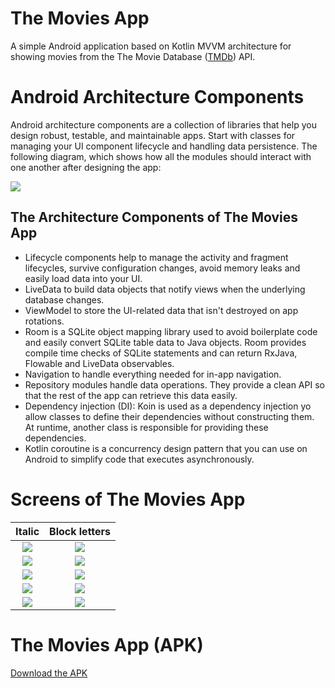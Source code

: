 # The Movies App
A simple Android application based on Kotlin MVVM architecture for showing movies from the The Movie Database ([TMDb](https://developers.themoviedb.org/3/getting-started/introduction)) API.

# Android Architecture Components
Android architecture components are a collection of libraries that help you design robust, testable, and maintainable apps. 
Start with classes for managing your UI component lifecycle and handling data persistence.
The following diagram, which shows how all the modules should interact with one another after designing the app:

![](https://github.com/AhmedTawfik32/The-Movies-DB-App/blob/master/Attachments/arccomponents.png)

## The Architecture Components of The Movies App
* Lifecycle components help to manage the activity and fragment lifecycles, survive configuration changes, avoid memory leaks and easily load data into your UI.
* LiveData to build data objects that notify views when the underlying database changes.
* ViewModel to store the UI-related data that isn't destroyed on app rotations.
* Room is a SQLite object mapping library used to avoid boilerplate code and easily convert SQLite table data to Java objects. Room provides compile time checks of SQLite statements and can return RxJava, Flowable and LiveData observables.
* Navigation to handle everything needed for in-app navigation.
* Repository modules handle data operations. They provide a clean API so that the rest of the app can retrieve this data easily.
* Dependency injection (DI): Koin is used as a dependency injection yo allow classes to define their dependencies without constructing them. At runtime, another class is responsible for providing these dependencies.
* Kotlin coroutine is a concurrency design pattern that you can use on Android to simplify code that executes asynchronously.

# Screens of The Movies App

| Italic             |  Block letters |
:------------------------------------:|:------------------------------------:
![](https://github.com/AhmedTawfik32/The-Movies-DB-App/blob/master/Attachments/01.jpeg) | ![](https://github.com/AhmedTawfik32/The-Movies-DB-App/blob/master/Attachments/02.jpeg)
![](https://github.com/AhmedTawfik32/The-Movies-DB-App/blob/master/Attachments/03.jpeg) | ![](https://github.com/AhmedTawfik32/The-Movies-DB-App/blob/master/Attachments/04.jpeg)
![](https://github.com/AhmedTawfik32/The-Movies-DB-App/blob/master/Attachments/05.jpeg) | ![](https://github.com/AhmedTawfik32/The-Movies-DB-App/blob/master/Attachments/06.jpeg)
![](https://github.com/AhmedTawfik32/The-Movies-DB-App/blob/master/Attachments/07.jpeg) | ![](https://github.com/AhmedTawfik32/The-Movies-DB-App/blob/master/Attachments/08.jpeg)
![](https://github.com/AhmedTawfik32/The-Movies-DB-App/blob/master/Attachments/09.jpeg) | ![](https://github.com/AhmedTawfik32/The-Movies-DB-App/blob/master/Attachments/10.jpeg)

# The Movies App (APK)
[Download the APK](https://github.com/AhmedTawfik32/The-Movies-DB-App/blob/master/Attachments/The%20Movies%20DB%20V1.0.0.apk)
